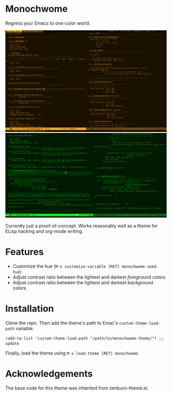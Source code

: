 # Monochwome

Regress your Emacs to one-color world.

![Screenshot of Monochwome](monochwome.png "Monochwome (orange)")
![Screenshot of Monochwome](monochwome-green.png "Monochwome (green)")

Currently just a proof-of-concept. Works reasonably well as a theme for ELisp hacking and org-mode writing.

# Features

- Customize the hue (`M-x customize-variable [RET] monochwome-seed-hue`)
- Adjust contrast ratio between the lightest and darkest *foreground* colors
- Adjust contrast ratio between the lightest and darkest *background* colors

# Installation

Clone the repo. Then add the theme's path to Emac's `custom-theme-load-path` variable.

``` elisp
(add-to-list 'custom-theme-load-path "/path/to/monochwome-theme/") ;; update

```

Finally, load the theme using `M-x load-theme [RET] monochwome`.

# Acknowledgements

The base code for this theme was inherited from zenburn-theme.el.
